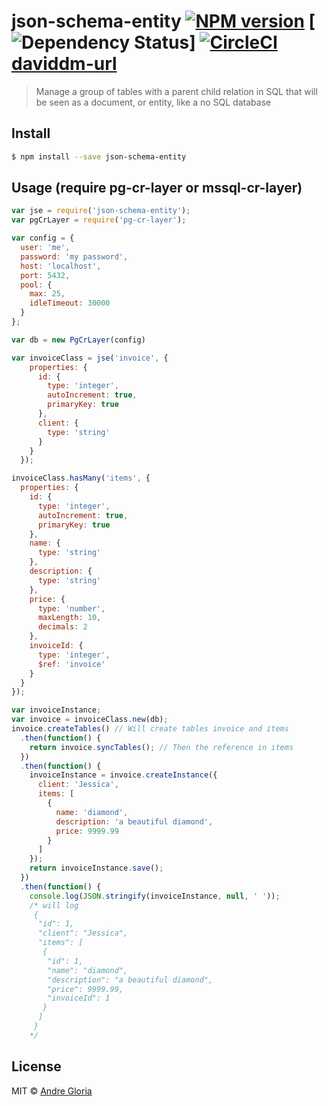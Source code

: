 # json-schema-entity [![NPM version][npm-image]][npm-url] [![Dependency Status][daviddm-image]] [![CircleCI](https://circleci.com/gh/andrglo/json-schema-entity.svg?style=svg)](https://circleci.com/gh/andrglo/json-schema-entity)[daviddm-url]
> Manage a group of tables with a parent child relation in SQL that will be seen as a document, or entity, like a no SQL database

## Install

```sh
$ npm install --save json-schema-entity
```

## Usage (require pg-cr-layer or mssql-cr-layer)

```js
var jse = require('json-schema-entity');
var pgCrLayer = require('pg-cr-layer');

var config = {
  user: 'me',
  password: 'my password',
  host: 'localhost',
  port: 5432,
  pool: {
    max: 25,
    idleTimeout: 30000
  }
};

var db = new PgCrLayer(config)

var invoiceClass = jse('invoice', {
    properties: {
      id: {
        type: 'integer',
        autoIncrement: true,
        primaryKey: true
      },
      client: {
        type: 'string'
      }
    }
  });

invoiceClass.hasMany('items', {
  properties: {
    id: {
      type: 'integer',
      autoIncrement: true,
      primaryKey: true
    },
    name: {
      type: 'string'
    },
    description: {
      type: 'string'
    },
    price: {
      type: 'number',
      maxLength: 10,
      decimals: 2
    },
    invoiceId: {
      type: 'integer',
      $ref: 'invoice'
    }
  }
});

var invoiceInstance;
var invoice = invoiceClass.new(db);
invoice.createTables() // Will create tables invoice and items
  .then(function() {
    return invoice.syncTables(); // Then the reference in items
  })
  .then(function() {
    invoiceInstance = invoice.createInstance({
      client: 'Jessica',
      items: [
        {
          name: 'diamond',
          description: 'a beautiful diamond',
          price: 9999.99
        }
      ]
    });
    return invoiceInstance.save();
  })
  .then(function() {
    console.log(JSON.stringify(invoiceInstance, null, ' '));
    /* will log
     {
      "id": 1,
      "client": "Jessica",
      "items": [
       {
        "id": 1,
        "name": "diamond",
        "description": "a beautiful diamond",
        "price": 9999.99,
        "invoiceId": 1
       }
      ]
     }
    */

```

## License

MIT © [Andre Gloria]()


[npm-image]: https://badge.fury.io/js/json-schema-entity.svg
[npm-url]: https://npmjs.org/package/json-schema-entity
[travis-image]: https://travis-ci.org/andrglo/json-schema-entity.svg?branch=master
[travis-url]: https://travis-ci.org/andrglo/json-schema-entity
[daviddm-image]: https://david-dm.org/andrglo/json-schema-entity.svg?theme=shields.io
[daviddm-url]: https://david-dm.org/andrglo/json-schema-entity
[coveralls-image]: https://coveralls.io/repos/andrglo/json-schema-entity/badge.svg?branch=master&service=github
[coveralls-url]: https://coveralls.io/github/andrglo/json-schema-entity?branch=master
